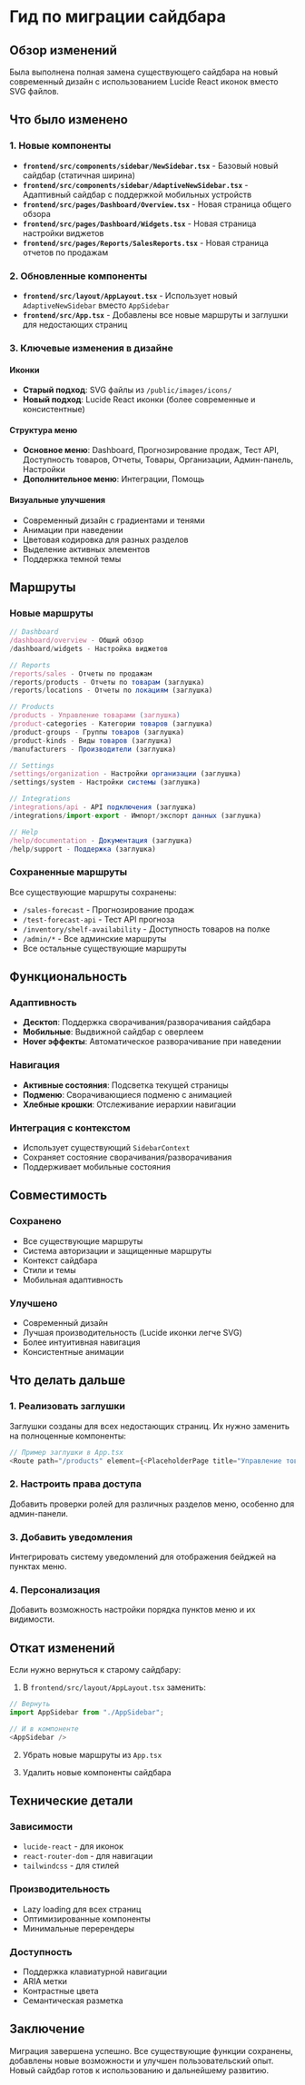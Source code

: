 # Гид по миграции сайдбара

## Обзор изменений

Была выполнена полная замена существующего сайдбара на новый современный дизайн с использованием Lucide React иконок вместо SVG файлов.

## Что было изменено

### 1. Новые компоненты

- **`frontend/src/components/sidebar/NewSidebar.tsx`** - Базовый новый сайдбар (статичная ширина)
- **`frontend/src/components/sidebar/AdaptiveNewSidebar.tsx`** - Адаптивный сайдбар с поддержкой мобильных устройств
- **`frontend/src/pages/Dashboard/Overview.tsx`** - Новая страница общего обзора
- **`frontend/src/pages/Dashboard/Widgets.tsx`** - Новая страница настройки виджетов
- **`frontend/src/pages/Reports/SalesReports.tsx`** - Новая страница отчетов по продажам

### 2. Обновленные компоненты

- **`frontend/src/layout/AppLayout.tsx`** - Использует новый `AdaptiveNewSidebar` вместо `AppSidebar`
- **`frontend/src/App.tsx`** - Добавлены все новые маршруты и заглушки для недостающих страниц

### 3. Ключевые изменения в дизайне

#### Иконки
- **Старый подход**: SVG файлы из `/public/images/icons/`
- **Новый подход**: Lucide React иконки (более современные и консистентные)

#### Структура меню
- **Основное меню**: Dashboard, Прогнозирование продаж, Тест API, Доступность товаров, Отчеты, Товары, Организации, Админ-панель, Настройки
- **Дополнительное меню**: Интеграции, Помощь

#### Визуальные улучшения
- Современный дизайн с градиентами и тенями
- Анимации при наведении
- Цветовая кодировка для разных разделов
- Выделение активных элементов
- Поддержка темной темы

## Маршруты

### Новые маршруты

```typescript
// Dashboard
/dashboard/overview - Общий обзор
/dashboard/widgets - Настройка виджетов

// Reports
/reports/sales - Отчеты по продажам
/reports/products - Отчеты по товарам (заглушка)
/reports/locations - Отчеты по локациям (заглушка)

// Products
/products - Управление товарами (заглушка)
/product-categories - Категории товаров (заглушка)
/product-groups - Группы товаров (заглушка)
/product-kinds - Виды товаров (заглушка)
/manufacturers - Производители (заглушка)

// Settings
/settings/organization - Настройки организации (заглушка)
/settings/system - Настройки системы (заглушка)

// Integrations
/integrations/api - API подключения (заглушка)
/integrations/import-export - Импорт/экспорт данных (заглушка)

// Help
/help/documentation - Документация (заглушка)
/help/support - Поддержка (заглушка)
```

### Сохраненные маршруты

Все существующие маршруты сохранены:
- `/sales-forecast` - Прогнозирование продаж
- `/test-forecast-api` - Тест API прогноза
- `/inventory/shelf-availability` - Доступность товаров на полке
- `/admin/*` - Все админские маршруты
- Все остальные существующие маршруты

## Функциональность

### Адаптивность
- **Десктоп**: Поддержка сворачивания/разворачивания сайдбара
- **Мобильные**: Выдвижной сайдбар с оверлеем
- **Hover эффекты**: Автоматическое разворачивание при наведении

### Навигация
- **Активные состояния**: Подсветка текущей страницы
- **Подменю**: Сворачивающиеся подменю с анимацией
- **Хлебные крошки**: Отслеживание иерархии навигации

### Интеграция с контекстом
- Использует существующий `SidebarContext`
- Сохраняет состояние сворачивания/разворачивания
- Поддерживает мобильные состояния

## Совместимость

### Сохранено
- Все существующие маршруты
- Система авторизации и защищенные маршруты
- Контекст сайдбара
- Стили и темы
- Мобильная адаптивность

### Улучшено
- Современный дизайн
- Лучшая производительность (Lucide иконки легче SVG)
- Более интуитивная навигация
- Консистентные анимации

## Что делать дальше

### 1. Реализовать заглушки
Заглушки созданы для всех недостающих страниц. Их нужно заменить на полноценные компоненты:

```typescript
// Пример заглушки в App.tsx
<Route path="/products" element={<PlaceholderPage title="Управление товарами" description="Каталог товаров и управление ассортиментом" />} />
```

### 2. Настроить права доступа
Добавить проверки ролей для различных разделов меню, особенно для админ-панели.

### 3. Добавить уведомления
Интегрировать систему уведомлений для отображения бейджей на пунктах меню.

### 4. Персонализация
Добавить возможность настройки порядка пунктов меню и их видимости.

## Откат изменений

Если нужно вернуться к старому сайдбару:

1. В `frontend/src/layout/AppLayout.tsx` заменить:
```typescript
// Вернуть
import AppSidebar from "./AppSidebar";

// И в компоненте
<AppSidebar />
```

2. Убрать новые маршруты из `App.tsx`

3. Удалить новые компоненты сайдбара

## Технические детали

### Зависимости
- `lucide-react` - для иконок
- `react-router-dom` - для навигации
- `tailwindcss` - для стилей

### Производительность
- Lazy loading для всех страниц
- Оптимизированные компоненты
- Минимальные перерендеры

### Доступность
- Поддержка клавиатурной навигации
- ARIA метки
- Контрастные цвета
- Семантическая разметка

## Заключение

Миграция завершена успешно. Все существующие функции сохранены, добавлены новые возможности и улучшен пользовательский опыт. Новый сайдбар готов к использованию и дальнейшему развитию. 